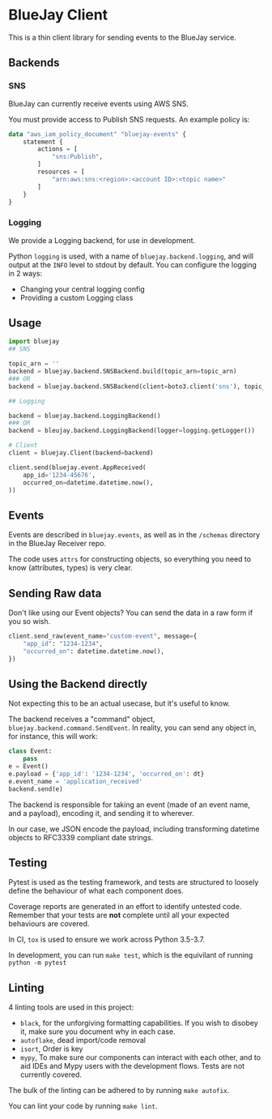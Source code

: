 # BlueJay Client

This is a thin client library for sending events to the BlueJay service.

## Backends

### SNS

BlueJay can currently receive events using AWS SNS.

You must provide access to Publish SNS requests. An example policy is:

```tf
data "aws_iam_policy_document" "bluejay-events" {
    statement {
        actions = [
            "sns:Publish",
        ]
        resources = [
            "arn:aws:sns:<region>:<account ID>:<topic name>"
        ]
    }
}
```

### Logging

We provide a Logging backend, for use in development.

Python `logging` is used, with a name of `bluejay.backend.logging`, and will output at the
`INFO` level to stdout by default.
You can configure the logging in 2 ways:

- Changing your central logging config
- Providing a custom Logging class


## Usage

```py
import bluejay
## SNS

topic_arn = ''
backend = bluejay.backend.SNSBackend.build(topic_arn=topic_arn)
### OR
backend = bluejay.backend.SNSBackend(client=boto3.client('sns'), topic_arn=topic_arn)

## Logging

backend = bluejay.backend.LoggingBackend()
### OR
backend = bleujay.backend.LoggingBackend(logger=logging.getLogger())

# Client
client = bluejay.Client(backend=backend)

client.send(bluejay.event.AppReceived(
    app_id='1234-45676',
    occurred_on=datetime.datetime.now(),
))
```

## Events

Events are described in `bluejay.events`, as well as in the `/schemas` directory in the BlueJay Receiver repo.

The code uses `attrs` for constructing objects, so everything you need to know (attributes, types) is very clear.

## Sending Raw data

Don't like using our Event objects? You can send the data in
a raw form if you so wish.

```py
client.send_raw(event_name="custom-event", message={
    "app_id": "1234-1234",
    "occurred_on": datetime.datetime.now(),
})
```

## Using the Backend directly

Not expecting this to be an actual usecase, but it's useful to know.

The backend receives a "command" object, `bluejay.backend.command.SendEvent`.
In reality, you can send any object in, for instance, this will work:

```py
class Event:
    pass
e = Event()
e.payload = {'app_id': '1234-1234', 'occurred_on': dt}
e.event_name = 'application_received'
backend.send(e)
```

The backend is responsible for taking an event (made of an event name, and a payload), encoding it, and sending it to wherever.

In our case, we JSON encode the payload, including transforming datetime objects to RFC3339 compliant date strings.

## Testing

Pytest is used as the testing framework, and tests are structured to loosely define the behaviour of what each component does.

Coverage reports are generated in an effort to identify untested code.
Remember that your tests are **not** complete until all your expected behaviours are covered.

In CI, `tox` is used to ensure we work across Python 3.5-3.7.

In development, you can run `make test`, which is the equivilant of running `python -m pytest`

## Linting

4 linting tools are used in this project:

- `black`, for the unforgiving formatting capabilities.
  If you wish to disobey it, make sure you document why in each case.
- `autoflake`, dead import/code removal
- `isort`, Order is key
- `mypy`, To make sure our components can interact with each other, and to aid IDEs and Mypy users with the development flows. Tests are not currently covered.

The bulk of the linting can be adhered to by running `make autofix`.

You can lint your code by running `make lint`.

